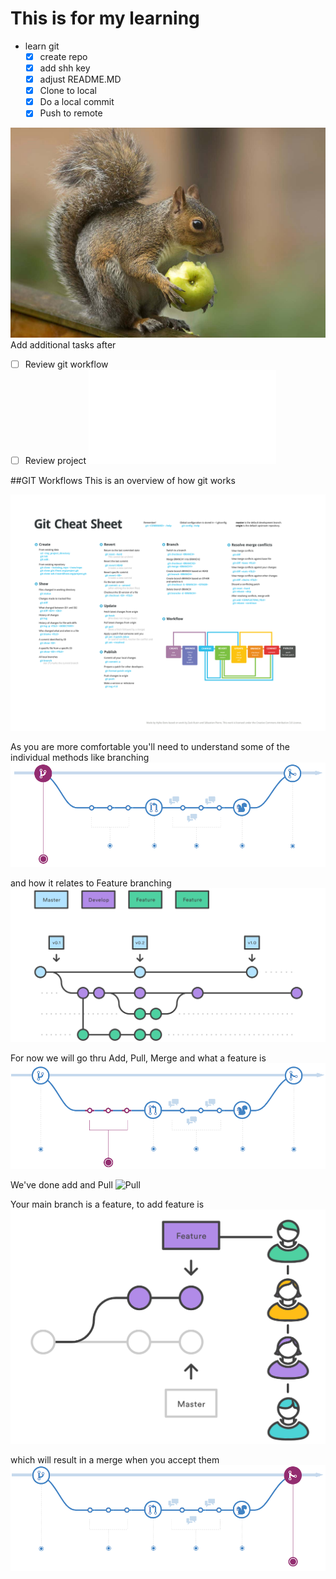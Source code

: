 # This is for my learning

* learn git
   - [x] create repo
   - [x] add shh key
   - [x] adjust README.MD
   - [x] Clone to local
   - [x] Do a local commit
   - [x] Push to remote

![Squirrel](/squirrel.jpg)
Add additional tasks after

- [ ] Review git workflow
- [ ] Review project  ![Project](/project.md)

##GIT Workflows
This is an overview of how git works

![ ](/git_cheat.png)

As you are more comfortable you'll need to understand some of the individual methods like branching
![Branching](/git_branch.png)

and how it relates to Feature branching
![Feature Branching](/git_feature_branch.png)

For now we will go thru Add, Pull, Merge and what a feature is
![Add](/git_add.png)

We've done add and Pull
![Pull](/git_pull.png)

Your main branch is a feature, to add feature is
![Feature](/git_feature.png)

which will result in a merge when you accept them
![Merge](/git_merge.png)
